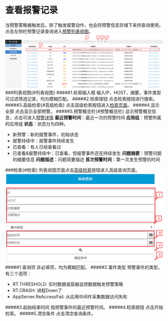 # 查看报警记录
当预警策略被触发后，除了触发报警动作，也会将预警信息存储下来供查询使用。
点击左侧栏预警记录查询进入[预警列表视图](#列表视图)。
![](assets/38_01.png)
###列表视图{#列表视图}
#####1.检索输入框
输入IP，HOST，摘要，事件类型可过滤筛选记录，均为模糊匹配。
#####2.检索按钮
点击检索按钮进行搜索。
#####3.高级检索{#高级检索}
点击高级检索按钮进入[检索页面](#检索)。
#####4.显示全部
点击显示全部预警。
#####5.预警概览栏{#预警概览栏}
显示预警概览信息，点击可进入[预警详情](41.md)
**最近预警时间**：最近一次的预警时间
**应用组**：预警所属的应用组
**状态**：状态分为四种。
* 新预警：新的报警事件，初始状态
* 报警持续中：报警事件持续发生
* 已查看：有人已经查看过
* 已查看&报警持续中：已查看，但报警事件还在持续发生
  **问题摘要**：预警问题的摘要信息
  **问题描述**：问题简要描述
  **首次预警时间**：第一次发生预警的时间

###检索{#检索}
列表视图页面点击[高级检索](#高级检索)按钮进入高级查询页面。
![](assets/38_02.png)
#####1.查询项
非必填项，均为模糊匹配。
#####2.事件类型
预警事件的类型，有三个选项：
* RT.THRESHOLD: 实时数据或容器监控数据触发预警策略
* RT.CRASH: 进程Down了
* AppServer.ReAccessFail: 从应用中间件采集数据访问失败

#####3.起始结束时间
指预警事件的最近预警时间。
#####4.检索按钮
点击开始检索。
#####5.清空条件
点击清空查询条件。
